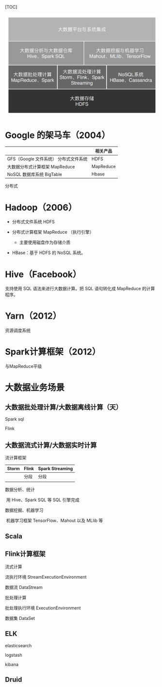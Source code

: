 

[TOC]

![](./assert/ca6efc15ead7fb974caaa2478700f873.png)

# Google 的架马车（2004）

|                                       | 相关产品  |
| ------------------------------------- | --------- |
| GFS（Google 文件系统） 分布式文件系统 | HDFS      |
| 大数据分布式计算框架 MapReduce        | MapReduce |
| NoSQL 数据库系统 BigTable             | Hbase     |

分布式



# Hadoop（2006）

- 分布式文件系统 HDFS

- 分布式计算框架 MapReduce （执行引擎）
  
  - 主要使用磁盘作为存储介质
- HBase：基于 HDFS 的 NoSQL 系统。

  

# Hive（Facebook）

支持使用 SQL 语法来进行大数据计算。把 SQL 语句转化成 MapReduce 的计算程序。

# Yarn（2012）

资源调度系统

# Spark计算框架（2012）

与MapReduce平级





# 大数据业务场景

## 大数据批处理计算/大数据离线计算（天）

Spark sql

Flink



## 大数据流式计算/大数据实时计算

流计算框架

| Storm | Flink | Spark Streaming |
| ----- | ----- | --------------- |
|       | 分段  | 分段            |
|       |       |                 |



数据分析、统计

​	用 Hive、Spark SQL 等 SQL 引擎完成

数据挖掘、机器学习

​	机器学习框架 TensorFlow、Mahout 以及 MLlib 等

## 

## Scala



## Flink计算框架

流式计算

流执行环境 StreamExecutionEnvironment

数据流 DataStream



批处理计算

批处理执行环境 ExecutionEnvironment

数据集 DataSet



## ELK

elasticsearch

logstash

kibana

## Druid


